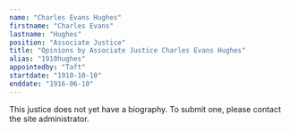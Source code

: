 ```yaml
---
name: "Charles Evans Hughes"
firstname: "Charles Evans"
lastname: "Hughes"
position: "Associate Justice"
title: "Opinions by Associate Justice Charles Evans Hughes"
alias: "1910hughes"
appointedby: "Taft"
startdate: "1910-10-10"
enddate: "1916-06-10"
---
```

This justice does not yet have a biography. To submit one, please contact the site administrator.
